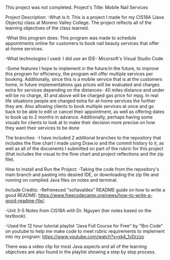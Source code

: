 This project was not completed. 
Project's Title: Mobile Nail Services 

Project Description:
-What is it: This is a project I made for my CIS18A (Java Objects) class at Moreno Valley College. The project reflects all of the learning objectives of the class learned. 

-What this program does: This program was made to schedule appointments online for customers to book nail beauty services that offer at-home services. 

-What technologies I used: I did use an IDE- Micorsoft's Visual Studio Code 

-Some features I hope to implement in the future:In the future, to improve this program for efficiency, the program will offer multiple services per booking. Additionally, since this is a mobile service that is at the customers home, in future implementations gas prices will be evaluated and charges extra for services depending on the distances- 40 miles distance and under will be no charge, 41 and above will be charged gas price for mpg. In real life situations people are charged extra for at-home services the further they are. Also allowing clients to book multiple services at once and go back to be able to edit or cancel their appointment, as well as offering dates to book up to 2 months in advance. Additionally, perhaps having some visuals for clients to look at to make their decision more precise on how they want their services to be done 

The branches:
-I have included 2 addtional branches to the repository that includes the flow chart I made using Draw.io and the commit history to it,
as well as all of the documents I submitted on part of the rubric for this project
(that includes the visual to the flow chart and project reflections and the zip file). 

How to Install and Run the Project: 
-Taking the code from the repository's main branch and pasting into desired IDE, or downloading the zip file and running on complied Java files on notes and terminal. 

Include Credits: 
-Refreneced "sofiavaldes" README guide on how to write a good README: https://www.freecodecamp.org/news/how-to-write-a-good-readme-file/.

-Unit 3-5 Notes from CIS18A with Dr. Nguyen (her notes based on the textbook).

-Used the 12 hour tutorial playlist "Java Full Course for Free" by "Bro Code" on youtube to help me make code to meet rubric requirements to implement into my program: 
https://www.youtube.com/watch?v=xk4_1vDrzzo 

There was a video clip for most Java aspects and all of the learning objectives are also found in the playlist showing a step by step process. 

